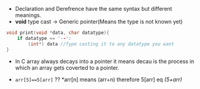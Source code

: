 - Declaration and Derefrence have the same syntax but different meanings.
- **void** type cast -> Generic pointer(Means the type is not known yet)
```C
void print(void *data, char datatype){
	if datatype == '--':
		(int*) data //Type casting it to any datatype you want
}
```

- In C array always decays into a pointer it means decau is the process in which an array gets coverted to a pointer.

-  `arr[5]==5[arr]` ??
*arr[n] means (arr+n) therefore 5[arr] eq *(5+arr)*

